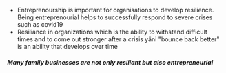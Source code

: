 - Entreprenourship is important for organisations to develop resilience. Being entreprenourial helps to successfully respond to severe crises such as covid19
- Resiliance in organizations which is the ability to withstand difficult times and to come out stronger after a crisis yäni "bounce back better" is an ability that develops over time


##### Many family businesses are not only resiliant but also entrepreneurial

